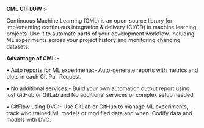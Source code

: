**CML CI FLOW** :- 

Continuous Machine Learning (CML) is an open-source library for implementing continuous integration & delivery (CI/CD) in machine learning projects. Use it to automate parts of your development workflow, including ML experiments across your project history and monitoring changing datasets.

**Advantage of CML:-**

•	Auto reports for ML experiments:-  Auto-generate reports with metrics and plots in each Git Pull Request.

•	No additional services:-  Build your own automation output report using just GitHub or GitLab and  No additional services or complex setup needed.

•	GitFlow using DVC:- Use GitLab or GitHub to manage ML experiments, track who trained ML models or modified data and when. Codify data and models with DVC.